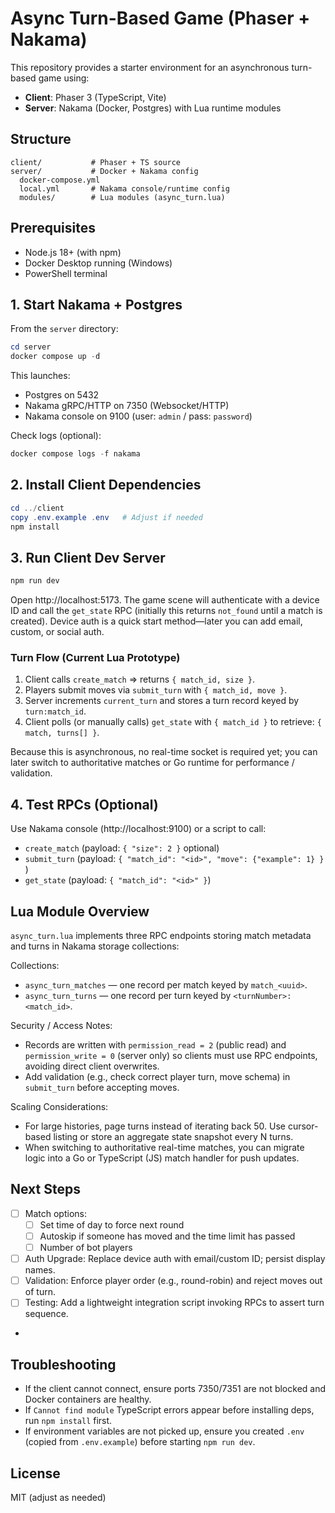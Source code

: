 # Async Turn-Based Game (Phaser + Nakama)

This repository provides a starter environment for an asynchronous turn-based game using:

- **Client**: Phaser 3 (TypeScript, Vite)
- **Server**: Nakama (Docker, Postgres) with Lua runtime modules

## Structure

```
client/           # Phaser + TS source
server/           # Docker + Nakama config
  docker-compose.yml
  local.yml       # Nakama console/runtime config
  modules/        # Lua modules (async_turn.lua)
```

## Prerequisites

- Node.js 18+ (with npm)
- Docker Desktop running (Windows)
- PowerShell terminal

## 1. Start Nakama + Postgres

From the `server` directory:

```powershell
cd server
docker compose up -d
```

This launches:

- Postgres on 5432
- Nakama gRPC/HTTP on 7350 (Websocket/HTTP)
- Nakama console on 9100 (user: `admin` / pass: `password`)

Check logs (optional):

```powershell
docker compose logs -f nakama
```

## 2. Install Client Dependencies

```powershell
cd ../client
copy .env.example .env   # Adjust if needed
npm install
```

## 3. Run Client Dev Server

```powershell
npm run dev
```

Open http://localhost:5173. The game scene will authenticate with a device ID and call the `get_state` RPC (initially this returns `not_found` until a match is created). Device auth is a quick start method—later you can add email, custom, or social auth.

### Turn Flow (Current Lua Prototype)

1. Client calls `create_match` => returns `{ match_id, size }`.
2. Players submit moves via `submit_turn` with `{ match_id, move }`.
3. Server increments `current_turn` and stores a turn record keyed by `turn:match_id`.
4. Client polls (or manually calls) `get_state` with `{ match_id }` to retrieve: `{ match, turns[] }`.

Because this is asynchronous, no real-time socket is required yet; you can later switch to authoritative matches or Go runtime for performance / validation.

## 4. Test RPCs (Optional)

Use Nakama console (http://localhost:9100) or a script to call:

- `create_match` (payload: `{ "size": 2 }` optional)
- `submit_turn` (payload: `{ "match_id": "<id>", "move": {"example": 1} }` )
- `get_state` (payload: `{ "match_id": "<id>" }`)

## Lua Module Overview

`async_turn.lua` implements three RPC endpoints storing match metadata and turns in Nakama storage collections:

Collections:

- `async_turn_matches` — one record per match keyed by `match_<uuid>`.
- `async_turn_turns` — one record per turn keyed by `<turnNumber>:<match_id>`.

Security / Access Notes:

- Records are written with `permission_read = 2` (public read) and `permission_write = 0` (server only) so clients must use RPC endpoints, avoiding direct client overwrites.
- Add validation (e.g., check correct player turn, move schema) in `submit_turn` before accepting moves.

Scaling Considerations:

- For large histories, page turns instead of iterating back 50. Use cursor-based listing or store an aggregate state snapshot every N turns.
- When switching to authoritative real-time matches, you can migrate logic into a Go or TypeScript (JS) match handler for push updates.

## Next Steps

- [ ] Match options:
  - [ ] Set time of day to force next round
  - [ ] Autoskip if someone has moved and the time limit has passed
  - [ ] Number of bot players
- [ ] Auth Upgrade: Replace device auth with email/custom ID; persist display names.
- [ ] Validation: Enforce player order (e.g., round-robin) and reject moves out of turn.
- [ ] Testing: Add a lightweight integration script invoking RPCs to assert turn sequence.
- 

## Troubleshooting

- If the client cannot connect, ensure ports 7350/7351 are not blocked and Docker containers are healthy.
- If `Cannot find module` TypeScript errors appear before installing deps, run `npm install` first.
- If environment variables are not picked up, ensure you created `.env` (copied from `.env.example`) before starting `npm run dev`.

## License

MIT (adjust as needed)
